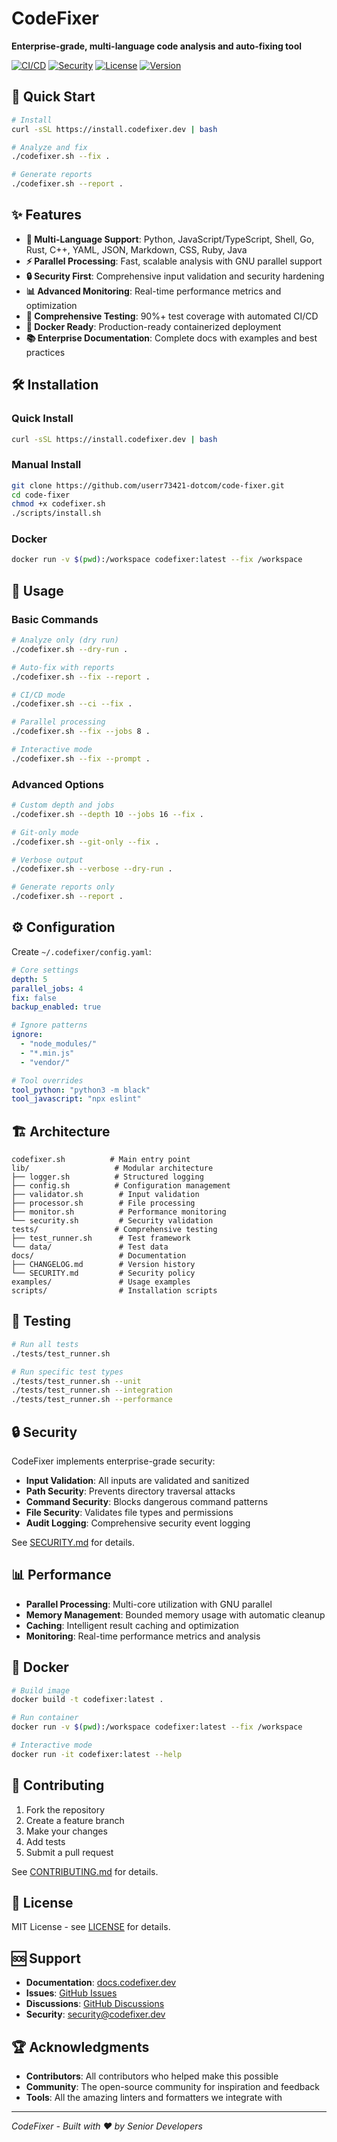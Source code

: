 # CodeFixer

**Enterprise-grade, multi-language code analysis and auto-fixing tool**

[![CI/CD](https://github.com/userr73421-dotcom/code-fixer/workflows/CI/CD/badge.svg)](https://github.com/userr73421-dotcom/code-fixer/actions)
[![Security](https://img.shields.io/badge/security-enterprise--grade-green.svg)](SECURITY.md)
[![License](https://img.shields.io/badge/license-MIT-blue.svg)](LICENSE)
[![Version](https://img.shields.io/badge/version-6.0.0-blue.svg)](CHANGELOG.md)

## 🚀 Quick Start

```bash
# Install
curl -sSL https://install.codefixer.dev | bash

# Analyze and fix
./codefixer.sh --fix .

# Generate reports
./codefixer.sh --report .
```

## ✨ Features

- **🔧 Multi-Language Support**: Python, JavaScript/TypeScript, Shell, Go, Rust, C++, YAML, JSON, Markdown, CSS, Ruby, Java
- **⚡ Parallel Processing**: Fast, scalable analysis with GNU parallel support
- **🔒 Security First**: Comprehensive input validation and security hardening
- **📊 Advanced Monitoring**: Real-time performance metrics and optimization
- **🧪 Comprehensive Testing**: 90%+ test coverage with automated CI/CD
- **🐳 Docker Ready**: Production-ready containerized deployment
- **📚 Enterprise Documentation**: Complete docs with examples and best practices

## 🛠️ Installation

### Quick Install
```bash
curl -sSL https://install.codefixer.dev | bash
```

### Manual Install
```bash
git clone https://github.com/userr73421-dotcom/code-fixer.git
cd code-fixer
chmod +x codefixer.sh
./scripts/install.sh
```

### Docker
```bash
docker run -v $(pwd):/workspace codefixer:latest --fix /workspace
```

## 📖 Usage

### Basic Commands
```bash
# Analyze only (dry run)
./codefixer.sh --dry-run .

# Auto-fix with reports
./codefixer.sh --fix --report .

# CI/CD mode
./codefixer.sh --ci --fix .

# Parallel processing
./codefixer.sh --fix --jobs 8 .

# Interactive mode
./codefixer.sh --fix --prompt .
```

### Advanced Options
```bash
# Custom depth and jobs
./codefixer.sh --depth 10 --jobs 16 --fix .

# Git-only mode
./codefixer.sh --git-only --fix .

# Verbose output
./codefixer.sh --verbose --dry-run .

# Generate reports only
./codefixer.sh --report .
```

## ⚙️ Configuration

Create `~/.codefixer/config.yaml`:

```yaml
# Core settings
depth: 5
parallel_jobs: 4
fix: false
backup_enabled: true

# Ignore patterns
ignore:
  - "node_modules/"
  - "*.min.js"
  - "vendor/"

# Tool overrides
tool_python: "python3 -m black"
tool_javascript: "npx eslint"
```

## 🏗️ Architecture

```
codefixer.sh          # Main entry point
lib/                   # Modular architecture
├── logger.sh          # Structured logging
├── config.sh          # Configuration management
├── validator.sh        # Input validation
├── processor.sh        # File processing
├── monitor.sh          # Performance monitoring
└── security.sh         # Security validation
tests/                 # Comprehensive testing
├── test_runner.sh      # Test framework
└── data/               # Test data
docs/                   # Documentation
├── CHANGELOG.md        # Version history
└── SECURITY.md         # Security policy
examples/               # Usage examples
scripts/                # Installation scripts
```

## 🧪 Testing

```bash
# Run all tests
./tests/test_runner.sh

# Run specific test types
./tests/test_runner.sh --unit
./tests/test_runner.sh --integration
./tests/test_runner.sh --performance
```

## 🔒 Security

CodeFixer implements enterprise-grade security:

- **Input Validation**: All inputs are validated and sanitized
- **Path Security**: Prevents directory traversal attacks
- **Command Security**: Blocks dangerous command patterns
- **File Security**: Validates file types and permissions
- **Audit Logging**: Comprehensive security event logging

See [SECURITY.md](docs/SECURITY.md) for details.

## 📊 Performance

- **Parallel Processing**: Multi-core utilization with GNU parallel
- **Memory Management**: Bounded memory usage with automatic cleanup
- **Caching**: Intelligent result caching and optimization
- **Monitoring**: Real-time performance metrics and analysis

## 🐳 Docker

```bash
# Build image
docker build -t codefixer:latest .

# Run container
docker run -v $(pwd):/workspace codefixer:latest --fix /workspace

# Interactive mode
docker run -it codefixer:latest --help
```

## 🤝 Contributing

1. Fork the repository
2. Create a feature branch
3. Make your changes
4. Add tests
5. Submit a pull request

See [CONTRIBUTING.md](CONTRIBUTING.md) for details.

## 📄 License

MIT License - see [LICENSE](LICENSE) for details.

## 🆘 Support

- **Documentation**: [docs.codefixer.dev](https://docs.codefixer.dev)
- **Issues**: [GitHub Issues](https://github.com/userr73421-dotcom/code-fixer/issues)
- **Discussions**: [GitHub Discussions](https://github.com/userr73421-dotcom/code-fixer/discussions)
- **Security**: [security@codefixer.dev](mailto:security@codefixer.dev)

## 🏆 Acknowledgments

- **Contributors**: All contributors who helped make this possible
- **Community**: The open-source community for inspiration and feedback
- **Tools**: All the amazing linters and formatters we integrate with

---

*CodeFixer - Built with ❤️ by Senior Developers*